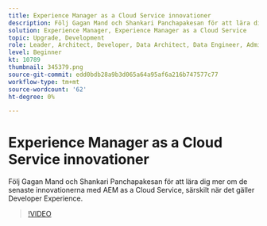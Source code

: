 ```yaml
---
title: Experience Manager as a Cloud Service innovationer
description: Följ Gagan Mand och Shankari Panchapakesan för att lära dig mer om de senaste innovationerna med AEM as a Cloud Service, särskilt när det gäller Developer Experience.
solution: Experience Manager, Experience Manager as a Cloud Service
topic: Upgrade, Development
role: Leader, Architect, Developer, Data Architect, Data Engineer, Admin, User
level: Beginner
kt: 10789
thumbnail: 345379.png
source-git-commit: edd0bdb28a9b3d065a64a95af6a216b747577c77
workflow-type: tm+mt
source-wordcount: '62'
ht-degree: 0%

---
```



# Experience Manager as a Cloud Service innovationer

Följ Gagan Mand och Shankari Panchapakesan för att lära dig mer om de senaste innovationerna med AEM as a Cloud Service, särskilt när det gäller Developer Experience.

>[!VIDEO](https://video.tv.adobe.com/v/345379/?quality=12&learn=on)
